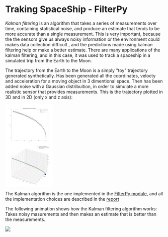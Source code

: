 # Traking SpaceShip - FilterPy

*Kalman filtering* is an algorithm that takes a series of measurements over time, containing statistical noise, and produce an estimate that tends to be more accurate than a single measurement. This is very important, because the the sensors give us always noisy information or the environment could makes data collection difficult , and the predictions made using kalman filtering help or make a better estimate.  There are many applications of the kalman filtering, and in this case, it was used to track a spaceship in a simulated trip from the Earth to the Moon.

The trajectory from the Earth to the Moon is a simply "toy" trajectory generated synthetically. Has been generated all the coordinates, velocty and acceleration for a moving object in 3 dimentional space. Then has been added noise with a Gaussian distribuition, in order to simulate a more realistic sensor that provides measurements. This is the trajectory plotted in 3D and in 2D (only x and z axis):

<div class="row" style= "display: table;">
  <div class="column">
    <img src="SpaceShip_3D\Plots\Kalman_Filter_Estimate_2D___Sigma_0.5.png" width="30%" style="float: left;"></img>
  </div>
  <div class="column">
    <img src="SpaceShip_3D\Plots\Kalman_Filter_Estimate___Sigma_0.5.png"width="30%" style="float: left;" ></img>
  </div>
</div>



The Kalman algorithm is the one implemented in the <a  href="https://filterpy.readthedocs.io/en/latest/"> FilterPy module</a>, and all the implementation choices are described in the <a href="https://github.com/simocampi/Project-SpaceShip_FilterPy_Kalman/blob/master/REPORT.pdf"> report </a>


The following animation shows how the Kalman filtering algorithm works: Takes noisy masurements and then makes an estimate that is better than the measurements.

<img src="SpaceShip_3D\Animations\animaion_3d_prediction.gif" style=" margin-left: auto; margin-right: auto;" ></img>
 
